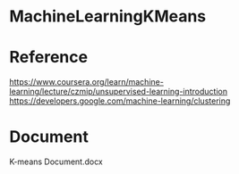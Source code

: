# MachineLearningKMeans

# Reference 
https://www.coursera.org/learn/machine-learning/lecture/czmip/unsupervised-learning-introduction
https://developers.google.com/machine-learning/clustering

# Document
K-means Document.docx
